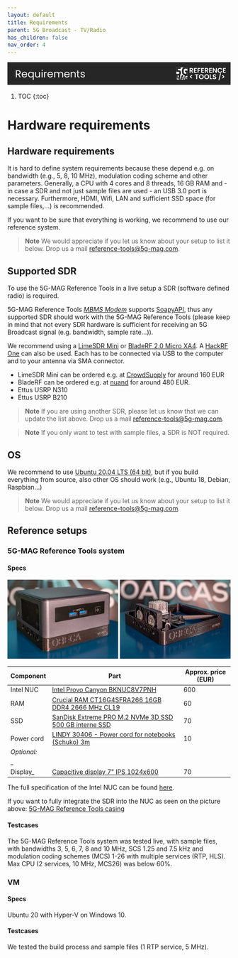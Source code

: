 ```yaml
---
layout: default
title: Requirements
parent: 5G Broadcast - TV/Radio
has_children: false
nav_order: 4
---
```

<img src="../../assets/images/Banner_Requirements.png" /> 

1. TOC
{:toc}

# Hardware requirements

## Hardware requirements

It is hard to define system requirements because these depend e.g. on bandwidth (e.g., 5, 8, 10 MHz), modulation coding
scheme and other parameters. Generally, a CPU with 4 cores and 8 threads, 16 GB RAM and - in case a SDR and not just
sample files are used - an USB 3.0 port is necessary. Furthermore, HDMI, Wifi, LAN and sufficient SSD space (for sample
files,...) is recommended.

If you want to be sure that everything is working, we recommend to use our reference system.
> **Note** We would appreciate if you let us know about your setup to list it below. Drop us a mail [reference-tools@5g-mag.com](mailto:reference-tools@5g-mag.com).

## Supported SDR

To use the 5G-MAG Reference Tools in a live setup a SDR (software defined radio) is required.

5G-MAG Reference Tools *[MBMS Modem](MBMS-Modem)* supports [SoapyAPI](https://github.com/pothosware/SoapySDR/wiki), thus any
supported SDR should work with the 5G-MAG Reference Tools (please keep in mind that not every SDR hardware is sufficient for receiving an 5G
Broadcast signal (e.g. bandwidth, sample rate...)).

We recommend using a [LimeSDR Mini](https://limemicro.com/products/boards/limesdr-mini/)
or [BladeRF 2.0 Micro XA4](https://www.nuand.com/product/bladeRF-xA4). A [HackRF One](https://greatscottgadgets.com/hackrf/one/) can also be used.
Each has to be connected via USB to the computer and to your antenna via SMA connector.

* LimeSDR Mini can be ordered e.g. at [CrowdSupply](https://www.crowdsupply.com/lime-micro/limesdr-mini/)  for around
  160 EUR
* BladeRF can be ordered e.g. at [nuand](https://www.nuand.com/product/bladeRF-xA4) for around 480 EUR.
* Ettus USRP N310
* Ettus USRP B210

> **Note** If you are using another SDR, please let us know that we can update the list above. Drop us a mail [reference-tools@5g-mag.com](mailto:reference-tools@5g-mag.com).

> **Note** If you only want to test with sample files, a SDR is NOT required.

## OS

We recommend to use [Ubuntu 20.04 LTS (64 bit)](https://ubuntu.com/), but if you build everything from source, also
other OS should work (e.g., Ubuntu 18, Debian, Raspbian...)
> **Note** We would appreciate if you let us know about your setup to list it below. Drop us a mail [reference-tools@5g-mag.com](mailto:reference-tools@5g-mag.com).

## Reference setups

### 5G-MAG Reference Tools system

#### Specs

<p align="center"><img src="https://github.com/5G-MAG/Documentation-and-Architecture/blob/main/media/wiki/reference-ors.png"></p>

| Component | Part | Approx. price (EUR) |
| ------------- |-------------|-------------|
| Intel NUC | <a href="https://www.amazon.de/gp/product/B08CNLFM1N/ref=ppx_yo_dt_b_asin_title_o06_s00?ie=UTF8&psc=1" target="_blank">Intel Provo Canyon BKNUC8V7PNH</a> | 600 |
| RAM | <a href="https://www.amazon.de/gp/product/B08C4VKYFG/ref=ppx_yo_dt_b_asin_title_o00_s01?ie=UTF8&psc=1" target="_blank">Crucial RAM CT16G4SFRA266 16GB DDR4 2666 MHz CL19</a> | 60 |
| SSD| <a href="https://www.amazon.de/gp/product/B07BSSFB4N/ref=ppx_yo_dt_b_asin_title_o00_s00?ie=UTF8&psc=1" target="_blank">SanDisk Extreme PRO M.2 NVMe 3D SSD 500 GB interne SSD</a> | 70 |
| Power cord| <a href="https://www.amazon.de/gp/product/B00K65JGUY/ref=ppx_yo_dt_b_asin_title_o09_s00?ie=UTF8&psc=1" target="_blank">LINDY 30406 - Power cord for notebooks (Schuko) 3m</a> | 10 |
| _Optional:_ |
| _
Display_|  <a href="https://www.amazon.de/gp/product/B08B67KJ75/ref=ppx_yo_dt_b_asin_title_o00_s02?ie=UTF8&psc=1" target="_blank">Capacitive display 7" IPS 1024x600</a> | 70 |

The full specification of the Intel NUC can be
found [here](https://ark.intel.com/content/www/us/en/ark/products/199110/intel-nuc-8-pro-kit-nuc8v7pnh.html).

If you want to fully integrate the SDR into the NUC as seen on the picture
above: [5G-MAG Reference Tools casing](https://github.com/johannmika/obeca-ors-casing)

#### Testcases

The 5G-MAG Reference Tools system was tested live, with sample files, with bandwidths 3, 5, 6, 7, 8 and 10 MHz, SCS 1.25 and 7.5 kHz and
modulation coding schemes (MCS) 1-26 with multiple services (RTP, HLS). Max CPU (2 services, 10 MHz, MCS26) was below
60%.

### VM

#### Specs

Ubuntu 20 with Hyper-V on Windows 10.

#### Testcases

We tested the build process and sample files (1 RTP service, 5 MHz).
